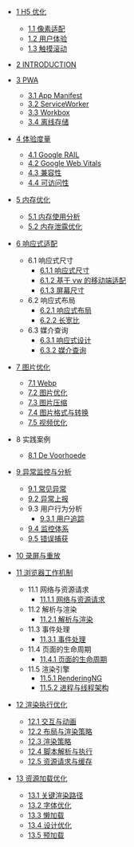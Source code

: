   - [1 H5 优化](/H5%20优化/README.md)
    - [1.1 像素适配](/H5%20优化/像素适配.md)
    - [1.2 用户体验](/H5%20优化/用户体验.md)
    - [1.3 触摸滚动](/H5%20优化/触摸滚动.md)
  - [2 INTRODUCTION](/INTRODUCTION.md)
  - [3 PWA](/PWA/README.md)
    - [3.1 App Manifest](/PWA/App%20Manifest.md)
    - [3.2 ServiceWorker](/PWA/ServiceWorker.md)
    - [3.3 Workbox](/PWA/Workbox.md)
    - [3.4 离线存储](/PWA/离线存储.md)
  - [4 体验度量](/体验度量/README.md)
    - [4.1 Google RAIL](/体验度量/Google%20RAIL.md)
    - [4.2 Google Web Vitals](/体验度量/Google%20Web%20Vitals.md)
    - [4.3 兼容性](/体验度量/兼容性.md)
    - [4.4 可访问性](/体验度量/可访问性.md)
  - [5 内存优化](/内存优化/README.md)
    - [5.1 内存使用分析](/内存优化/内存使用分析.md)
    - [5.2 内存泄露优化](/内存优化/内存泄露优化.md)
  - [6 响应式适配](/响应式适配/README.md)
    - 6.1 响应式尺寸
      - [6.1.1 响应式尺寸](/响应式适配/响应式尺寸/响应式尺寸.md)
      - [6.1.2 基于 vw 的移动端适配](/响应式适配/响应式尺寸/基于%20vw%20的移动端适配.md)
      - [6.1.3 屏幕尺寸](/响应式适配/响应式尺寸/屏幕尺寸.md)
    - 6.2 响应式布局
      - [6.2.1 响应式布局](/响应式适配/响应式布局/响应式布局.md)
      - [6.2.2 长宽比](/响应式适配/响应式布局/长宽比.md)
    - 6.3 媒介查询
      - [6.3.1 响应式设计](/响应式适配/媒介查询/响应式设计.md)
      - [6.3.2 媒介查询](/响应式适配/媒介查询/媒介查询.md)
  - [7 图片优化](/图片优化/README.md)
    - [7.1 Webp](/图片优化/Webp.md)
    - [7.2 图片优化](/图片优化/图片优化.md)
    - [7.3 图片压缩](/图片优化/图片压缩.md)
    - [7.4 图片格式与转换](/图片优化/图片格式与转换.md)
    - [7.5 视频优化](/图片优化/视频优化.md)
  - 8 实践案例
    - [8.1 De Voorhoede](/实践案例/De%20Voorhoede.md)
  - [9 异常监控与分析](/异常监控与分析/README.md)
    - [9.1 常见异常](/异常监控与分析/常见异常.md)
    - [9.2 异常上报](/异常监控与分析/异常上报.md)
    - 9.3 用户行为分析
      - [9.3.1 用户追踪](/异常监控与分析/用户行为分析/用户追踪.md)
    - [9.4 监控体系](/异常监控与分析/监控体系.md)
    - [9.5 错误捕获](/异常监控与分析/错误捕获.md)
  - [10 录屏与重放](/录屏与重放/README.md)
    
  - [11 浏览器工作机制](/浏览器工作机制/README.md)
    - 11.1 网络与资源请求
      - [11.1.1 网络与资源请求](/浏览器工作机制/网络与资源请求/网络与资源请求.md)
    - 11.2 解析与渲染
      - [11.2.1 解析与渲染](/浏览器工作机制/解析与渲染/解析与渲染.md)
    - 11.3 事件处理
      - [11.3.1 事件处理](/浏览器工作机制/事件处理/事件处理.md)
    - 11.4 页面的生命周期
      - [11.4.1 页面的生命周期](/浏览器工作机制/页面的生命周期/页面的生命周期.md)
    - 11.5 渲染引擎
      - [11.5.1 RenderingNG](/浏览器工作机制/渲染引擎/RenderingNG.md)
      - [11.5.2 进程与线程架构](/浏览器工作机制/渲染引擎/进程与线程架构.md)
  - [12 渲染执行优化](/渲染执行优化/README.md)
    - [12.1 交互与动画](/渲染执行优化/交互与动画.md)
    - [12.2 布局与渲染策略](/渲染执行优化/布局与渲染策略.md)
    - [12.3 渲染策略](/渲染执行优化/渲染策略.md)
    - [12.4 脚本解析与执行](/渲染执行优化/脚本解析与执行.md)
    - [12.5 资源请求与缓存](/渲染执行优化/资源请求与缓存.md)
  - [13 资源加载优化](/资源加载优化/README.md)
    - [13.1 关键渲染路径](/资源加载优化/关键渲染路径.md)
    - [13.2 字体优化](/资源加载优化/字体优化.md)
    - [13.3 懒加载](/资源加载优化/懒加载.md)
    - [13.4 设计优化](/资源加载优化/设计优化.md)
    - [13.5 预加载](/资源加载优化/预加载.md)